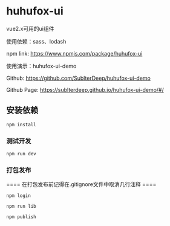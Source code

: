 # huhufox-ui

vue2.x可用的ui组件

使用依赖：sass、lodash

npm link: https://www.npmjs.com/package/huhufox-ui

使用演示：huhufox-ui-demo

Github: https://github.com/SublterDeep/huhufox-ui-demo

Github Page: https://sublterdeep.github.io/huhufox-ui-demo/#/

## 安装依赖

```
npm install
```

### 测试开发

```
npm run dev
```

### 打包发布



==== 在打包发布前记得在.gitignore文件中取消几行注释 ====

```
npm login

npm run lib

npm publish
```
